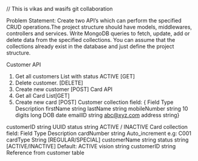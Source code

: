 // This is vikas and wasifs git collaboration

Problem Statement:
Create two API’s which can perform the specified CRUD operations.The project structure should have models, middlewares, controllers and services. Write MongoDB queries to fetch, update, add or delete data from the specified collections. You can assume that the collections already exist in the database and just define the project structure.


Customer API

1. Get all customers List with status ACTIVE [GET]
2. Delete customer. [DELETE]
3. Create new customer [POST]
   Card API
4. Get all Card List[GET]
5. Create new card [POST]
   Customer collection field:
   {
   Field
   Type Description
   firstName
   string
   lastName
   string
   mobileNumber
   string 10 digits long
   DOB
   date
   emailID
   string abc@xyz.com
   address
   string}

customerID string UUID
status string ACTIVE / INACTIVE Card collection field:
Field
Type Description
cardNumber
string Auto_increment e.g: C001
cardType
String [REGULAR/SPECIAL]
customerName
string
status
string [ACTIVE/INACTIVE] Default: ACTIVE
vision
string
customerID
string Reference from customer table

